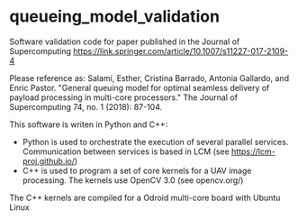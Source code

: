 # queueing_model_validation
Software validation code for paper published in the Journal of Supercomputing
https://link.springer.com/article/10.1007/s11227-017-2109-4

Please reference as:
Salamí, Esther, Cristina Barrado, Antonia Gallardo, and Enric Pastor. "General queuing model for optimal seamless delivery of payload processing in multi-core processors." The Journal of Supercomputing 74, no. 1 (2018): 87-104.

This software is writen in Python and C++:
- Python is used to orchestrate the execution of several parallel services. Communication between services is based in LCM (see https://lcm-proj.github.io/)
- C++ is used to program a set of core kernels for a UAV image processing. The kernels use OpenCV 3.0 (see opencv.org/)

The C++ kernels are compiled for a Odroid multi-core board with Ubuntu Linux
